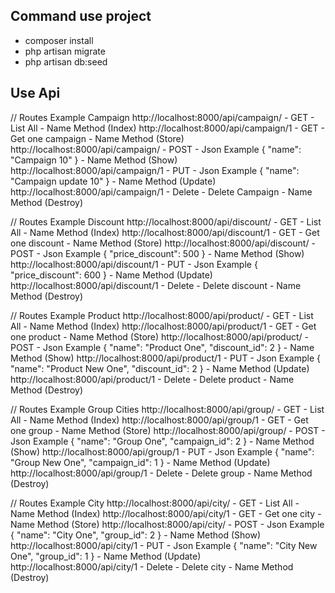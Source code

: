 ## Command use project
- composer install
- php artisan migrate
- php artisan db:seed

## Use Api
// Routes Example Campaign
http://localhost:8000/api/campaign/  - GET      - List All - Name Method (Index)
http://localhost:8000/api/campaign/1 - GET      - Get one campaign - Name Method (Store)
http://localhost:8000/api/campaign/  - POST     - Json Example { "name": "Campaign 10" } - Name Method (Show)
http://localhost:8000/api/campaign/1 - PUT      - Json Example { "name": "Campaign update 10" } - Name Method (Update)
http://localhost:8000/api/campaign/1 - Delete   - Delete Campaign - Name Method (Destroy)

// Routes Example Discount
http://localhost:8000/api/discount/  - GET      - List All - Name Method (Index)
http://localhost:8000/api/discount/1 - GET      - Get one discount - Name Method (Store)
http://localhost:8000/api/discount/  - POST     - Json Example { "price_discount": 500 } - Name Method (Show)
http://localhost:8000/api/discount/1 - PUT      - Json Example { "price_discount": 600 } - Name Method (Update)
http://localhost:8000/api/discount/1 - Delete   - Delete discount - Name Method (Destroy)

// Routes Example Product
http://localhost:8000/api/product/  - GET      - List All - Name Method (Index)
http://localhost:8000/api/product/1 - GET      - Get one product - Name Method (Store)
http://localhost:8000/api/product/  - POST     - Json Example { "name": "Product One", "discount_id": 2 } - Name Method (Show)
http://localhost:8000/api/product/1 - PUT      - Json Example { "name": "Product New One", "discount_id": 2 } - Name Method (Update)
http://localhost:8000/api/product/1 - Delete   - Delete product - Name Method (Destroy)

// Routes Example Group Cities
http://localhost:8000/api/group/  - GET      - List All - Name Method (Index)
http://localhost:8000/api/group/1 - GET      - Get one group - Name Method (Store)
http://localhost:8000/api/group/  - POST     - Json Example { "name": "Group One", "campaign_id": 2 } - Name Method (Show)
http://localhost:8000/api/group/1 - PUT      - Json Example { "name": "Group New One", "campaign_id": 1 } - Name Method (Update)
http://localhost:8000/api/group/1 - Delete   - Delete group - Name Method (Destroy)

// Routes Example City
http://localhost:8000/api/city/  - GET      - List All - Name Method (Index)
http://localhost:8000/api/city/1 - GET      - Get one city - Name Method (Store)
http://localhost:8000/api/city/  - POST     - Json Example { "name": "City One", "group_id": 2 } - Name Method (Show)
http://localhost:8000/api/city/1 - PUT      - Json Example { "name": "City New One", "group_id": 1 } - Name Method (Update)
http://localhost:8000/api/city/1 - Delete   - Delete city - Name Method (Destroy)